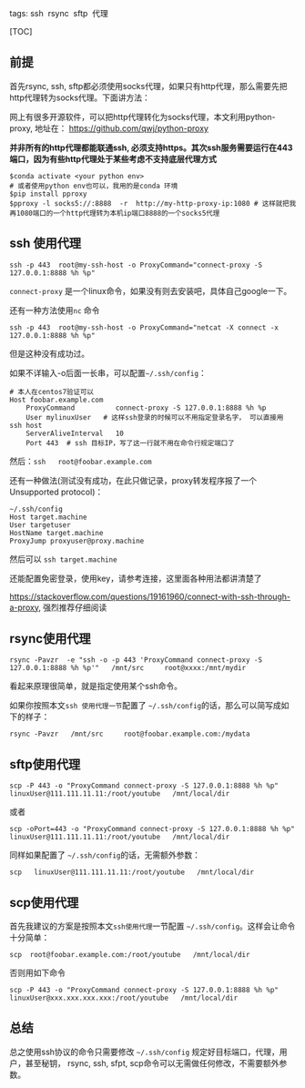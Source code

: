 tags: ssh
​    rsync
​    sftp
​    代理

[TOC]



## 前提

首先rsync, ssh, sftp都必须使用socks代理，如果只有http代理，那么需要先把http代理转为socks代理。下面讲方法：

网上有很多开源软件，可以把http代理转化为socks代理，本文利用python-proxy, 地址在： https://github.com/qwj/python-proxy



**并非所有的http代理都能联通ssh, 必须支持https。其次ssh服务需要运行在443端口，因为有些http代理处于某些考虑不支持底层代理方式**



```
$conda activate <your python env>
# 或者使用python env也可以，我用的是conda 环境
$pip install pproxy
$pproxy -l socks5://:8888  -r  http://my-http-proxy-ip:1080 # 这样就把我再1080端口的一个http代理转为本机ip端口8888的一个socks5代理
```



## ssh 使用代理

```shell
ssh -p 443  root@my-ssh-host -o ProxyCommand="connect-proxy -S 127.0.0.1:8888 %h %p" 
```

`connect-proxy` 是一个linux命令，如果没有则去安装吧，具体自己google一下。



还有一种方法使用`nc` 命令

```shell
ssh -p 443  root@my-ssh-host -o ProxyCommand="netcat -X connect -x  127.0.0.1:8888 %h %p" 
```

但是这种没有成功过。

如果不详输入-o后面一长串，可以配置`~/.ssh/config`：

```shell
# 本人在centos7验证可以
Host foobar.example.com
    ProxyCommand          connect-proxy -S 127.0.0.1:8888 %h %p
    User mylinuxUser   # 这样ssh登录的时候可以不用指定登录名字， 可以直接用  ssh host
    ServerAliveInterval   10
    Port 443  # ssh 目标IP，写了这一行就不用在命令行规定端口了
```

然后：`ssh   root@foobar.example.com`

还有一种做法(测试没有成功，在此只做记录，proxy转发程序报了一个Unsupported protocol)：

```shell
~/.ssh/config
Host target.machine
User targetuser   
HostName target.machine
ProxyJump proxyuser@proxy.machine

```

然后可以 `ssh target.machine`



还能配置免密登录，使用key，请参考连接，这里面各种用法都讲清楚了

https://stackoverflow.com/questions/19161960/connect-with-ssh-through-a-proxy, 强烈推荐仔细阅读

## rsync使用代理



```shell
rsync -Pavzr  -e "ssh -o -p 443 'ProxyCommand connect-proxy -S 127.0.0.1:8888 %h %p'"   /mnt/src     root@xxxx:/mnt/mydir
```

看起来原理很简单，就是指定使用某个ssh命令。

如果你按照本文`ssh 使用代理一节`配置了 `~/.ssh/config`的话，那么可以简写成如下的样子：

```shell
rsync -Pavzr   /mnt/src     root@foobar.example.com:/mydata
```



## sftp使用代理

```shell
scp -P 443 -o "ProxyCommand connect-proxy -S 127.0.0.1:8888 %h %p"  linuxUser@111.111.11.11:/root/youtube   /mnt/local/dir
```

或者

```shell
scp -oPort=443 -o "ProxyCommand connect-proxy -S 127.0.0.1:8888 %h %p"  linuxUser@111.111.11.11:/root/youtube   /mnt/local/dir
```

同样如果配置了 `~/.ssh/config`的话，无需额外参数：

```shell
scp   linuxUser@111.111.11.11:/root/youtube   /mnt/local/dir
```





## scp使用代理

首先我建议的方案是按照本文`ssh使用代理`一节配置 `~/.ssh/config`。这样会让命令十分简单：

```shell
scp  root@foobar.example.com:/root/youtube   /mnt/local/dir
```

否则用如下命令

```shell
scp -P 443 -o "ProxyCommand connect-proxy -S 127.0.0.1:8888 %h %p"  linuxUser@xxx.xxx.xxx.xxx:/root/youtube   /mnt/local/dir
```



## 总结

总之使用ssh协议的命令只需要修改 `~/.ssh/config` 规定好目标端口，代理，用户，甚至秘钥， rsync, ssh, sfpt, scp命令可以无需做任何修改，不需要额外参数。
